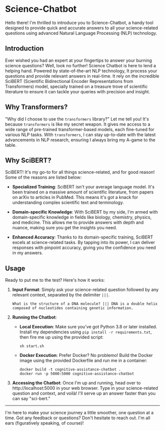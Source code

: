 # Science-Chatbot

Hello there! I'm thrilled to introduce you to Science-Chatbot, a handy tool designed to provide quick and accurate answers to all your science-related questions using advanced Natural Language Processing (NLP) technology.

## Introduction

Ever wished you had an expert at your fingertips to answer your burning science questions? Well, look no further! Science Chatbot is here to lend a helping hand. Powered by state-of-the-art NLP technology, It process your questions and provide relevant answers in real-time. It rely on the incredible SciBERT (Scientific Bidirectional Encoder Representations from Transformers) model, specially trained on a treasure trove of scientific literature to ensure it can tackle your queries with precision and insight.

## Why Transformers?

"Why did I choose to use the `transformers` library?" Let me tell you! It's because `transformers` is like my secret weapon. It gives me access to a wide range of pre-trained transformer-based models, each fine-tuned for various NLP tasks. With `transformers`, I can stay up-to-date with the latest advancements in NLP research, ensuring I always bring my A-game to the table.

## Why SciBERT?

SciBERT! It's my go-to for all things science-related, and for good reason! Some of the reasons are listed below:

- **Specialized Training**: SciBERT isn't your average language model. It's been trained on a massive amount of scientific literature, from papers on arXiv to articles in PubMed. This means it's got a knack for understanding complex scientific text and terminology.

- **Domain-specific Knowledge**: With SciBERT by my side, I'm armed with domain-specific knowledge in fields like biology, chemistry, physics, and medicine. This allows me to provide answers with depth and nuance, making sure you get the insights you need.

- **Enhanced Accuracy**: Thanks to its domain-specific training, SciBERT excels at science-related tasks. By tapping into its power, I can deliver responses with pinpoint accuracy, giving you the confidence you need in my answers.

## Usage

Ready to put me to the test? Here's how it works:

1. **Input Format**: Simply ask your science-related question followed by any relevant context, separated by the delimiter `|||`.

    ```
    What is the structure of a DNA molecule? ||| DNA is a double helix composed of nucleotides containing genetic information.
    ```

2. **Running the Chatbot**:
    - **Local Execution**: Make sure you've got Python 3.8 or later installed. Install my dependencies using `pip install -r requirements.txt`, then fire me up using the provided script:
    
        ```
        sh start.sh
        ```

    - **Docker Execution**: Prefer Docker? No problemo! Build the Docker image using the provided Dockerfile and run me in a container:
    
        ```
        docker build -t cognitive-assistance-chatbot .
        docker run -p 5000:5000 cognitive-assistance-chatbot
        ```

3. **Accessing the Chatbot**: Once I'm up and running, head over to http://localhost:5000 in your web browser. Type in your science-related question and context, and voilà! I'll serve up an answer faster than you can say "sci-bert."

---

I'm here to make your science journey a little smoother, one question at a time. Got any feedback or questions? Don't hesitate to reach out. I'm all ears (figuratively speaking, of course)!
